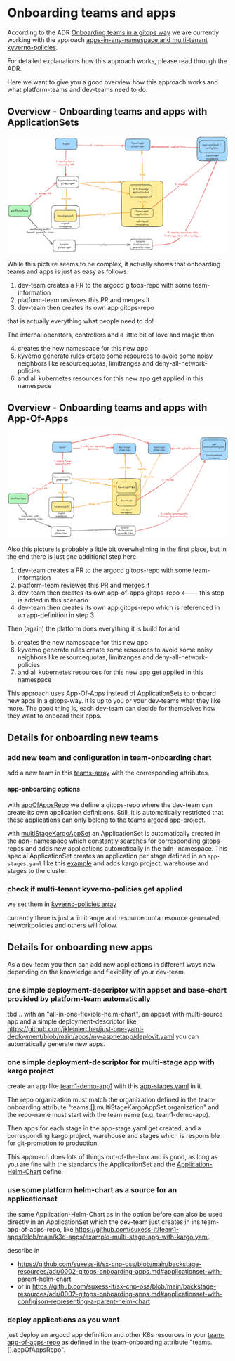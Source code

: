 # Onboarding teams and apps

According to the ADR [Onboarding teams in a gitops way](https://github.com/suxess-it/sx-cnp-oss/blob/main/backstage-resources/adr/0001-gitops-onboarding-teams.md) we are currently working with the approach [apps-in-any-namespace and multi-tenant kyverno-policies](https://github.com/suxess-it/sx-cnp-oss/blob/main/backstage-resources/adr/0001-gitops-onboarding-teams.md#apps-in-any-namespace-and-multi-tenant-kyverno-policies).

For detailed explanations how this approach works, please read through the ADR.

Here we want to give you a good overview how this approach works and what platform-teams and dev-teams need to do.

## Overview - Onboarding teams and apps with ApplicationSets

![image](img/onboarding-teams-with-appset.png)

While this picture seems to be complex, it actually shows that onboarding teams and apps is just as easy as follows:

1. dev-team creates a PR to the argocd gitops-repo with some team-information
2. platform-team reviewes this PR and merges it
3. dev-team then creates its own app gitops-repo

that is actually everything what people need to do!

The internal operators, controllers and a little bit of love and magic then

4. creates the new namespace for this new app
5. kyverno generate rules create some resources to avoid some noisy neighbors like resourcequotas, limitranges and deny-all-network-policies
6. and all kubernetes resources for this new app get applied in this namespace

## Overview - Onboarding teams and apps with App-Of-Apps

![image](img/onboarding-teams-with-appofapps.png)

Also this picture is probably a little bit overwhelming in the first place, but in the end there is just one additional step here

1. dev-team creates a PR to the argocd gitops-repo with some team-information
2. platform-team reviewes this PR and merges it
3. dev-team then creates its own app-of-apps gitops-repo <--- this step is added in this scenario
4. dev-team then creates its own app gitops-repo which is referenced in an app-definition in step 3

Then (again) the platform does everything it is build for and 

5. creates the new namespace for this new app
6. kyverno generate rules create some resources to avoid some noisy neighbors like resourcequotas, limitranges and deny-all-network-policies
7. and all kubernetes resources for this new app get applied in this namespace

This approach uses App-Of-Apps instead of ApplicationSets to onboard new apps in a gitops-way.
It is up to you or your dev-teams what they like more. The good thing is, each dev-team can decide for themselves how they want to onboard their apps.

## Details for onboarding new teams

### add new team and configuration in team-onboarding chart

add a new team in this [teams-array](https://github.com/suxess-it/sx-cnp-oss/blob/d2edfc78fe31109f3b33dcd4071a5247ab4abad1/platform-apps/charts/team-onboarding/values-k3d.yaml#L1-L18) with the corresponding attributes.

#### app-onboarding options
with [appOfAppsRepo](https://github.com/suxess-it/sx-cnp-oss/blob/d2edfc78fe31109f3b33dcd4071a5247ab4abad1/platform-apps/charts/team-onboarding/values-k3d.yaml#L13-L16) we define a gitops-repo where the dev-team can create its own application definitions. Still, it is automatically restricted that these applications can only belong to the teams argocd app-project.

with [multiStageKargoAppSet](https://github.com/suxess-it/sx-cnp-oss/blob/d2edfc78fe31109f3b33dcd4071a5247ab4abad1/platform-apps/charts/team-onboarding/values-k3d.yaml#L17-L18) an ApplicationSet is automatically created in the adn-<team> namespace which constantly searches for corresponding gitops-repos and adds new applications automatically in the adn-<team> namespace. This special ApplicationSet creates an application per stage defined in an `app-stages.yaml` like this [example](https://github.com/suxess-it/team1-demo-app1/blob/main/app-stages.yaml) and adds kargo project, warehouse and stages to the cluster.

### check if multi-tenant kyverno-policies get applied

we set them in [kyverno-policies array](https://github.com/suxess-it/sx-cnp-oss/blob/98f8990c888b60283f3c3f51ac19c505b71e8141/platform-apps/charts/kyverno/values.yaml#L1)

currently there is just a limitrange and resourcequota resource generated, networkpolicies and others will follow.

## Details for onboarding new apps

As a dev-team you then can add new applications in different ways now depending on the knowledge and flexibility of your dev-team.

### one simple deployment-descriptor with appset and base-chart provided by platform-team automatically

tbd .. with an "all-in-one-flexible-helm-chart", an appset with multi-source app and a simple deployment-descriptor like https://github.com/jkleinlercher/just-one-yaml-deployment/blob/main/apps/my-aspnetapp/deployit.yaml you can automatically generate new apps.

### one simple deployment-descriptor for multi-stage app with kargo project

create an app like [team1-demo-app1](https://github.com/suxess-it/team1-demo-app1) with this [app-stages.yaml](https://github.com/suxess-it/team1-demo-app1/blob/main/app-stages.yaml) in it.

The repo organization must match the organization defined in the team-onboarding attribute "teams.[].multiStageKargoAppSet.organization" and the repo-name must start with the team name (e.g. team1-demo-app).

Then apps for each stage in the app-stage.yaml get created, and a corresponding kargo project, warehouse and stages which is responsible for git-promotion to production.

This approach does lots of things out-of-the-box and is good, as long as you are fine with the standards the ApplicationSet and the [Application-Helm-Chart](https://github.com/suxess-it/sx-cnp-oss/blob/main/team-apps/onboarding-apps-charts/multi-stage-app-with-kargo-pipeline/README.md#applicationset-with-scm-provider) define.

### use some platform helm-chart as a source for an applicationset

the same Application-Helm-Chart as in the option before can also be used directly in an ApplicationSet which the dev-team just creates in ins team-app-of-apps-repo, like https://github.com/suxess-it/team1-apps/blob/main/k3d-apps/example-multi-stage-app-with-kargo.yaml.

describe in
- https://github.com/suxess-it/sx-cnp-oss/blob/main/backstage-resources/adr/0002-gitops-onboarding-apps.md#applicationset-with-parent-helm-chart
- or in https://github.com/suxess-it/sx-cnp-oss/blob/main/backstage-resources/adr/0002-gitops-onboarding-apps.md#applicationset-with-configjson-representing-a-parent-helm-chart

### deploy applications as you want

just deploy an argocd app definition and other K8s resources in your [team-app-of-apps-repo](https://github.com/suxess-it/team1-apps/tree/main/k3d-apps) as defined in the team-onboarding attribute "teams.[].appOfAppsRepo".




